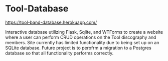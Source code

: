 # Tool-Database

https://tool-band-database.herokuapp.com/

Interactive database utilizing Flask, Sqlite, and WTForms to create a website where a user can perform CRUD operations on the Tool discography and members. Site currently has limited functionality due to being set up on an SQLite database. Future project is to perofrm a migration to a Postgres database so that all functionality performs correctly. 
